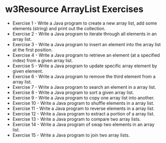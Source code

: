# w3Resource ArrayList Exercises

* Exercise 1 - Write a Java program to create a new array list, add some elements (string) and print out the collection.
* Exercise 2 - Write a Java program to iterate through all elements in an array list.
* Exercise 3 - Write a Java program to insert an element into the array list at the first position.
* Exercise 4 - Write a Java program to retrieve an element (at a specified index) from a given array list.
* Exercise 5 - Write a Java program to update specific array element by given element.
* Exercise 6 - Write a Java program to remove the third element from a array list.
* Exercise 7 - Write a Java program to search an element in a array list.
* Exercise 8 - Write a Java program to sort a given array list.
* Exercise 9 - Write a Java program to copy one array list into another.
* Exercise 10 - Write a Java program to shuffle elements in a array list.
* Exercise 11 -  Write a Java program to reverse elements in a array list. 
* Exercise 12 - Write a Java program to extract a portion of a array list.
* Exercise 13 - Write a Java program to compare two array lists.
* Exercise 14 - Write a Java program of swap two elements in an array list.
* Exercise 15 - Write a Java program to join two array lists.